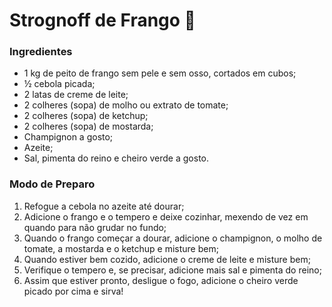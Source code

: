 # Strognoff de Frango :chicken:

### Ingredientes

- 1 kg de peito de frango sem pele e sem osso, cortados em cubos;
- ½ cebola picada;
- 2 latas de creme de leite;
- 2 colheres (sopa) de molho ou extrato de tomate;
- 2 colheres (sopa) de ketchup;
- 2 colheres (sopa) de mostarda;
- Champignon a gosto;
- Azeite;
- Sal, pimenta do reino e cheiro verde a gosto.

### Modo de Preparo

1. Refogue a cebola no azeite até dourar;
2. Adicione o frango e o tempero e deixe cozinhar, mexendo de vez em quando para não grudar no fundo;
3. Quando o frango começar a dourar, adicione o champignon, o molho de tomate, a mostarda e o ketchup e misture bem;
4. Quando estiver bem cozido, adicione o creme de leite e misture bem;
5. Verifique o tempero e, se precisar, adicione mais sal e pimenta do reino;
6. Assim que estiver pronto, desligue o fogo, adicione o cheiro verde picado por cima e sirva!